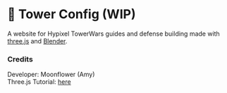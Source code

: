 # 🏰 Tower Config (WIP)
A website for Hypixel TowerWars guides and defense building made with [three.js](https://threejs.org) and [Blender](https://www.blender.org/).

### Credits
Developer: Moonflower (Amy)  
Three.js Tutorial: [here](https://threejs-journey.xyz/)
